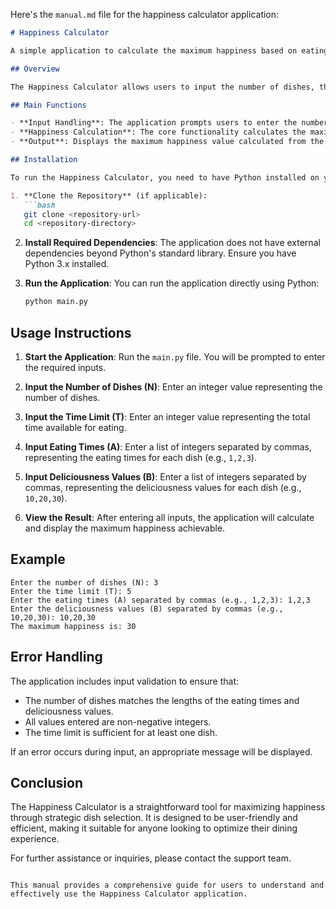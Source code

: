 Here's the `manual.md` file for the happiness calculator application:

```markdown
# Happiness Calculator

A simple application to calculate the maximum happiness based on eating times and deliciousness values of dishes.

## Overview

The Happiness Calculator allows users to input the number of dishes, their respective eating times, and deliciousness values. The application computes the maximum happiness Takahashi can achieve by strategically selecting dishes within a given time limit.

## Main Functions

- **Input Handling**: The application prompts users to enter the number of dishes, time limit, eating times, and deliciousness values with enhanced input validation.
- **Happiness Calculation**: The core functionality calculates the maximum happiness by evaluating different combinations of dish selections based on the provided constraints.
- **Output**: Displays the maximum happiness value calculated from the user inputs.

## Installation

To run the Happiness Calculator, you need to have Python installed on your system. Follow these steps to set up the environment:

1. **Clone the Repository** (if applicable):
   ```bash
   git clone <repository-url>
   cd <repository-directory>
   ```

2. **Install Required Dependencies**:
   The application does not have external dependencies beyond Python's standard library. Ensure you have Python 3.x installed.

3. **Run the Application**:
   You can run the application directly using Python:
   ```bash
   python main.py
   ```

## Usage Instructions

1. **Start the Application**:
   Run the `main.py` file. You will be prompted to enter the required inputs.

2. **Input the Number of Dishes (N)**:
   Enter an integer value representing the number of dishes.

3. **Input the Time Limit (T)**:
   Enter an integer value representing the total time available for eating.

4. **Input Eating Times (A)**:
   Enter a list of integers separated by commas, representing the eating times for each dish (e.g., `1,2,3`).

5. **Input Deliciousness Values (B)**:
   Enter a list of integers separated by commas, representing the deliciousness values for each dish (e.g., `10,20,30`).

6. **View the Result**:
   After entering all inputs, the application will calculate and display the maximum happiness achievable.

## Example

```
Enter the number of dishes (N): 3
Enter the time limit (T): 5
Enter the eating times (A) separated by commas (e.g., 1,2,3): 1,2,3
Enter the deliciousness values (B) separated by commas (e.g., 10,20,30): 10,20,30
The maximum happiness is: 30
```

## Error Handling

The application includes input validation to ensure that:
- The number of dishes matches the lengths of the eating times and deliciousness values.
- All values entered are non-negative integers.
- The time limit is sufficient for at least one dish.

If an error occurs during input, an appropriate message will be displayed.

## Conclusion

The Happiness Calculator is a straightforward tool for maximizing happiness through strategic dish selection. It is designed to be user-friendly and efficient, making it suitable for anyone looking to optimize their dining experience.

For further assistance or inquiries, please contact the support team.
```

This manual provides a comprehensive guide for users to understand and effectively use the Happiness Calculator application.